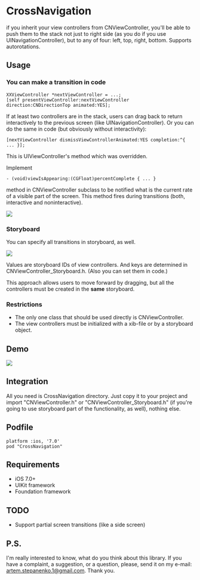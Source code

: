 # CrossNavigation

if you inherit your view controllers from CNViewController, you'll be able to push them to the stack not just to right side (as you do if you use UINavigationController), but to any of four: left, top, right, bottom. Supports autorotations.

## Usage

### You can make a transition in code

``` objc
XXViewController *nextViewController = ...;
[self presentViewController:nextViewController direction:CNDirectionTop animated:YES];
```

If at least two controllers are in the stack, users can drag back to return interactively to the previous screen (like UINavigationController). Or you can do the same in code (but obviously without interactivity):

``` objc
[nextViewController dismissViewControllerAnimated:YES completion:^{ ... }];
```

This is UIViewController's method which was overridden.

Implement

``` objc
- (void)viewIsAppearing:(CGFloat)percentComplete { ... }
```

method in CNViewController subclass to be notified what is the current rate of a visible part of the screen. This method fires during transitions (both, interactive and noninteractive).

![](https://github.com/artemstepanenko/CrossNavigation/blob/master/demo_present.gif)

### Storyboard

You can specify all transitions in storyboard, as well.

![](https://github.com/artemstepanenko/CrossNavigation/blob/master/demo_storyboard_inspector.png)

Values are storyboard IDs of view controllers. And keys are determined in CNViewController_Storyboard.h. (Also you can set them in code.)

This approach allows users to move forward by dragging, but all the controllers must be created in the **same** storyboard.

### Restrictions

- The only one class that should be used directly is CNViewController.
- The view controllers must be initialized with a xib-file or by a storyboard object.

## Demo

![](https://github.com/artemstepanenko/CrossNavigation/blob/master/demo_storyboard.gif)

## Integration

All you need is CrossNavigation directory. Just copy it to your project and import "CNViewController.h" or "CNViewController_Storyboard.h" (if you're going to use storyboard part of the functionality, as well), nothing else.

## Podfile

```
platform :ios, '7.0'
pod "CrossNavigation"
```

## Requirements

- iOS 7.0+
- UIKit framework
- Foundation framework

## TODO

- Support partial screen transitions (like a side screen)

## P.S.

I'm really interested to know, what do you think about this library. If you have a complaint, a suggestion, or a question, please, send it on my e-mail: artem.stepanenko.1@gmail.com. Thank you.

